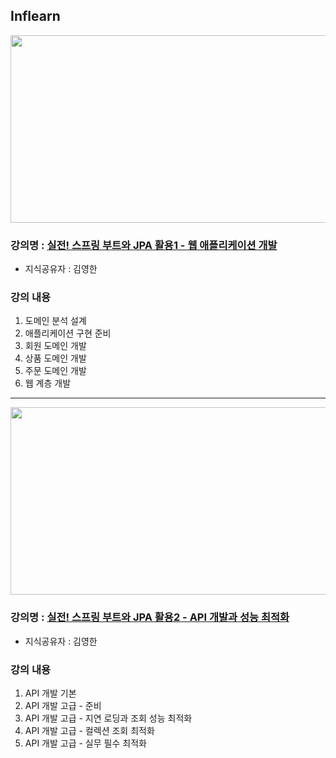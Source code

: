 ## Inflearn

<img src="https://github.com/JHyun0302/server/assets/60764632/7fe92042-a572-48ad-9b6a-f4e9059d0aa2"  width="600" height="300"/>

### 강의명 : [실전! 스프링 부트와 JPA 활용1 - 웹 애플리케이션 개발](https://www.inflearn.com/course/%EC%8A%A4%ED%94%84%EB%A7%81%EB%B6%80%ED%8A%B8-JPA-%ED%99%9C%EC%9A%A9-1)

- 지식공유자 : 김영한

### 강의 내용

1. 도메인 분석 설계
2. 애플리케이션 구현 준비
3. 회원 도메인 개발
4. 상품 도메인 개발
5. 주문 도메인 개발
6. 웹 계층 개발

---

<img src="https://github.com/JHyun0302/server/assets/60764632/8ad23c9f-1335-4a9f-8a43-9ca7c71c7e35"  width="600" height="300"/>

### 강의명 : [실전! 스프링 부트와 JPA 활용2 - API 개발과 성능 최적화](https://www.inflearn.com/course/%EC%8A%A4%ED%94%84%EB%A7%81%EB%B6%80%ED%8A%B8-JPA-API%EA%B0%9C%EB%B0%9C-%EC%84%B1%EB%8A%A5%EC%B5%9C%EC%A0%81%ED%99%94)

- 지식공유자 : 김영한

### 강의 내용

1. API 개발 기본
2. API 개발 고급 - 준비
3. API 개발 고급 - 지연 로딩과 조회 성능 최적화
4. API 개발 고급 - 컬렉션 조회 최적화
5. API 개발 고급 - 실무 필수 최적화